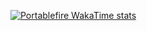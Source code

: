 [![Portablefire WakaTime stats](https://github-readme-stats.vercel.app/api/wakatime?username=Yuumi_OTP&theme=dark)](https://github.com/anuraghazra/github-readme-stats)
<!---
Portablefire22/Portablefire22 is a ✨ special ✨ repository because its `README.md` (this file) appears on your GitHub profile.
You can click the Preview link to take a look at your changes.
--->
